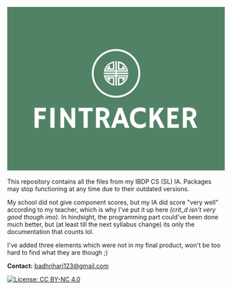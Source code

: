 <p align="center">
  <img src="./public/styles/logo.png" alt="Fintracker Logo">
</p>

This repository contains all the files from my IBDP CS (SL) IA. Packages may stop functioning at any time due to their outdated versions.

My school did not give component scores, but my IA did score "very well" according to my teacher, which is why I've put it up here *(crit_d isn't very good though imo)*. In hindsight, the programming part could've been done much better, but (at least till the next syllabus change) its only the documentation that counts lol.

I've added three elements which were not in my final product, won't be too hard to find what they are though ;)

**Contact:** [badhrihari123@gmail.com](mailto:badhrihari123@gmail.com "Email me!")

[![License: CC BY-NC 4.0](https://img.shields.io/badge/License-CC_BY--NC_4.0-lightgrey.svg)](https://creativecommons.org/licenses/by-nc/4.0/)

